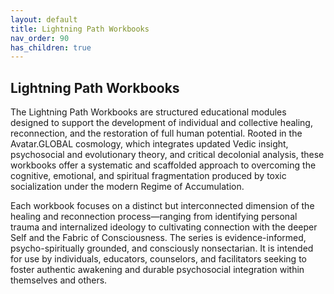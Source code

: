 ```yaml
---
layout: default
title: Lightning Path Workbooks
nav_order: 90
has_children: true
---
```


## Lightning Path Workbooks

The Lightning Path Workbooks are structured educational modules designed to support the development of individual and collective healing, reconnection, and the restoration of full human potential. Rooted in the Avatar.GLOBAL cosmology, which integrates updated Vedic insight, psychosocial and evolutionary theory, and critical decolonial analysis, these workbooks offer a systematic and scaffolded approach to overcoming the cognitive, emotional, and spiritual fragmentation produced by toxic socialization under the modern Regime of Accumulation.

Each workbook focuses on a distinct but interconnected dimension of the healing and reconnection process—ranging from identifying personal trauma and internalized ideology to cultivating connection with the deeper Self and the Fabric of Consciousness. The series is evidence-informed, psycho-spiritually grounded, and consciously nonsectarian. It is intended for use by individuals, educators, counselors, and facilitators seeking to foster authentic awakening and durable psychosocial integration within themselves and others.
